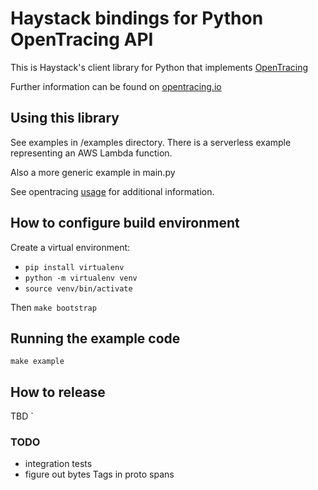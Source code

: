 # Haystack bindings for Python OpenTracing API
This is Haystack's client library for Python that implements [OpenTracing](https://github.com/opentracing/opentracing-python/)

Further information can be found on [opentracing.io](https://opentracing.io/) 

## Using this library
See examples in /examples directory. There is a serverless example representing an AWS Lambda function. 

Also a more generic example in main.py

See opentracing [usage](https://github.com/opentracing/opentracing-python/#usage) for additional information.

## How to configure build environment
Create a virtual environment:
- `pip install virtualenv`
- `python -m virtualenv venv`
- `source venv/bin/activate`

Then `make bootstrap`

## Running the example code
`make example`

## How to release
TBD ` 

### TODO
- integration tests 
- figure out bytes Tags in proto spans

